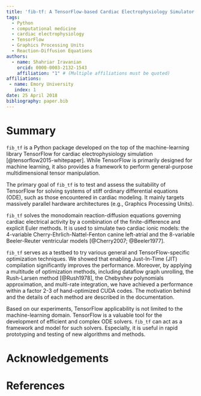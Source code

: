 ```yaml
---
title: 'fib-tf: A TensorFlow-based Cardiac Electrophysiology Simulator'
tags:
  - Python
  - computational medicine
  - cardiac electrophysiology
  - TensorFlow
  - Graphics Processing Units
  - Reaction-Diffusion Equations
authors:
  - name: Shahriar Iravanian
    orcid: 0000-0003-2132-1543
    affiliation: "1" # (Multiple affiliations must be quoted)  
affiliations:
 - name: Emory University
   index: 1
date: 25 April 2018
bibliography: paper.bib
---
```


# Summary

`fib_tf` is a Python package developed on the top of the machine-learning library TensorFlow for cardiac electrophysiology simulation [@tensorflow2015-whitepaper]. While TensorFlow is primarily designed for machine learning, it also provides a framework to perform general-purpose multidimensional tensor manipulation.

The primary goal of `fib_tf` is to test and assess the suitability of TensorFlow for solving systems of stiff ordinary differential equations (ODE), such as those encountered in cardiac modeling. It mainly targets massively parallel hardware architectures (e.g., Graphics Processing Units).

`fib_tf` solves the monodomain reaction-diffusion equations governing cardiac electrical activity by a combination of the finite-difference and explicit Euler methods. It is used to simulate two cardiac ionic models: the 4-variable Cherry-Ehrlich-Nattel-Fenton canine left-atrial and the 8-variable Beeler-Reuter ventricular models [@Cherry2007; @Beeler1977].

`fib_tf` serves as a testbed to try various general and TensorFlow-specific optimization techniques. We showed that enabling Just-In-Time (JIT) compilation significantly improves the performance. Moreover, by applying a multitude of optimization methods, including dataflow graph unrolling, the Rush-Larsen method [@Rush1978], the Chebyshev polynomials approximation, and multi-rate integration, we have achieved a performance within a factor 2-3 of hand-optimized CUDA codes. The motivation behind and the details of each method are described in the documentation.

Based on our experiments, TensorFlow applicability is not limited to the machine-learning domain. TensorFlow is a valuable tool for the development of efficient and complex ODE solvers. `fib_tf` can act as a framework and model for such solvers. Especially, it is useful in rapid prototyping and testing of new algorithms and methods.

# Acknowledgements

# References
